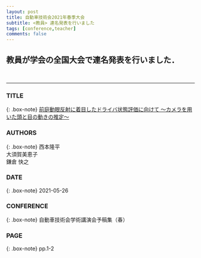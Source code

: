 ```yaml
---
layout: post
title: 自動車技術会2021年春季大会
subtitle: <教員> 連名発表を行いました
tags: [conference,teacher]
comments: false
---
```

## 教員が学会の全国大会で連名発表を行いました．
<br>
<hr>

### TITLE

{: .box-note}
[前庭動眼反射に着目したドライバ状態評価に向けて ～カメラを用いた頭と目の動きの推定～](https://tech.jsae.or.jp/paperinfo/ja/content/p202101.077/)


### AUTHORS

{: .box-note}
西本隆平<br>
大須賀美恵子<br>
鎌倉 快之


### DATE

{: .box-note}
2021-05-26


### CONFERENCE

{: .box-note}
自動車技術会学術講演会予稿集（春）

### PAGE

{: .box-note}
pp.1-2

